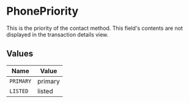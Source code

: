 # PhonePriority

This is the priority of the contact method. This field's contents are not displayed in the transaction details view.


## Values

| Name      | Value     |
| --------- | --------- |
| `PRIMARY` | primary   |
| `LISTED`  | listed    |